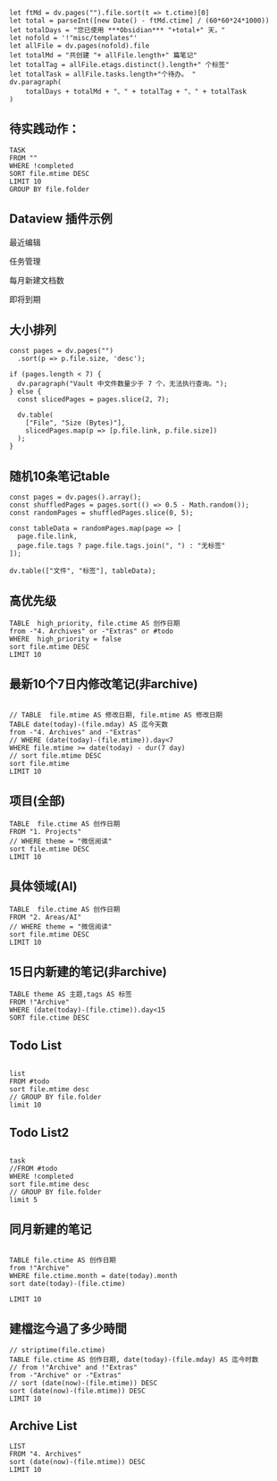 

```dataviewjs
let ftMd = dv.pages("").file.sort(t => t.ctime)[0]
let total = parseInt([new Date() - ftMd.ctime] / (60*60*24*1000))
let totalDays = "您已使用 ***Obsidian*** "+total+" 天，"
let nofold = '!"misc/templates"'
let allFile = dv.pages(nofold).file
let totalMd = "共创建 "+ allFile.length+" 篇笔记"
let totalTag = allFile.etags.distinct().length+" 个标签"
let totalTask = allFile.tasks.length+"个待办。 "
dv.paragraph(
	totalDays + totalMd + "、" + totalTag + "、" + totalTask
)
```


## 待实践动作：

```dataview
TASK
FROM ""
WHERE !completed
SORT file.mtime DESC
LIMIT 10
GROUP BY file.folder
```


## Dataview 插件示例

最近编辑

任务管理

每月新建文档数

即将到期

## 大小排列

```dataviewjs
const pages = dv.pages("")
  .sort(p => p.file.size, 'desc');

if (pages.length < 7) {
  dv.paragraph("Vault 中文件数量少于 7 个，无法执行查询。");
} else {
  const slicedPages = pages.slice(2, 7);

  dv.table(
    ["File", "Size (Bytes)"],
    slicedPages.map(p => [p.file.link, p.file.size])
  );
}
```

## 随机10条笔记table
```dataviewjs
const pages = dv.pages().array();
const shuffledPages = pages.sort(() => 0.5 - Math.random());
const randomPages = shuffledPages.slice(0, 5);

const tableData = randomPages.map(page => [
  page.file.link,
  page.file.tags ? page.file.tags.join(", ") : "无标签"
]);

dv.table(["文件", "标签"], tableData);
```

## 高优先级
```dataview
TABLE  high_priority, file.ctime AS 创作日期
from -"4. Archives" or -"Extras" or #todo
WHERE  high_priority = false
sort file.mtime DESC
LIMIT 10
```
## 最新10个7日内修改笔记(非archive)
```dataview

// TABLE  file.mtime AS 修改日期, file.mtime AS 修改日期
TABLE date(today)-(file.mday) AS 迄今天数
from -"4. Archives" and -"Extras"
// WHERE (date(today)-(file.mtime)).day<7 
WHERE file.mtime >= date(today) - dur(7 day)
// sort file.mtime DESC
sort file.mtime
LIMIT 10
```

## 项目(全部)
```dataview
TABLE  file.ctime AS 创作日期
FROM "1. Projects"
// WHERE theme = "微信阅读"
sort file.mtime DESC
LIMIT 10
```

## 具体领域(AI)
```dataview
TABLE  file.ctime AS 创作日期
FROM "2. Areas/AI"
// WHERE theme = "微信阅读"
sort file.mtime DESC
LIMIT 10
```

## 15日内新建的笔记(非archive)

```dataview
TABLE theme AS 主题,tags AS 标签
FROM !"Archive"
WHERE (date(today)-(file.ctime)).day<15
SORT file.ctime DESC
```

## Todo List
```dataview

list
FROM #todo 
sort file.mtime desc
// GROUP BY file.folder
limit 10
```

## Todo List2
```dataview

task
//FROM #todo
WHERE !completed
sort file.mtime desc
// GROUP BY file.folder
limit 5
```


## 同月新建的笔记

```dataview

TABLE file.ctime AS 创作日期
from !"Archive"
WHERE file.ctime.month = date(today).month
sort date(today)-(file.ctime)

LIMIT 10
```



## 建檔迄今過了多少時間

```dataview
// striptime(file.ctime)
TABLE file.ctime AS 创作日期, date(today)-(file.mday) AS 迄今时数
// from !"Archive" and !"Extras"
from -"Archive" or -"Extras"
// sort (date(now)-(file.mtime)) DESC
sort (date(now)-(file.mtime)) DESC
LIMIT 10
```

## Archive List
```dataview
LIST
FROM "4. Archives"
sort (date(now)-(file.mtime)) DESC
LIMIT 10
```
